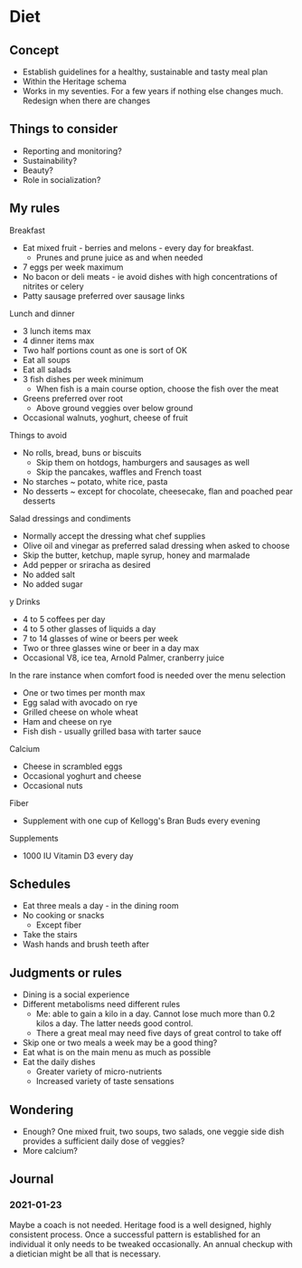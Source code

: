 # Diet

## Concept

* Establish guidelines for a healthy, sustainable and tasty meal plan
* Within the Heritage schema
* Works in my seventies. For a few years if nothing else changes much. Redesign when there are changes


## Things to consider

* Reporting and monitoring?
* Sustainability?
* Beauty?
* Role in socialization?

## My rules

Breakfast

* Eat mixed fruit - berries and melons - every day for breakfast.
	* Prunes and prune juice as and when needed
* 7 eggs per week maximum
* No bacon or deli meats - ie avoid dishes with high concentrations of nitrites or celery
* Patty sausage preferred over sausage links

Lunch and dinner

* 3 lunch items max
* 4 dinner items max
* Two half portions count as one is sort of OK
* Eat all soups
* Eat all salads
* 3 fish dishes per week minimum
	* When fish is a main course option, choose the fish over the meat
* Greens preferred over root
	* Above ground veggies over below ground
* Occasional walnuts, yoghurt, cheese of fruit

Things to avoid

* No rolls, bread, buns or biscuits
	* Skip them on hotdogs, hamburgers and sausages as well
	* Skip the pancakes, waffles and French toast
* No starches ~ potato, white rice, pasta
* No desserts ~ except for chocolate, cheesecake, flan and poached pear desserts


Salad dressings and condiments

* Normally accept the dressing what chef supplies
* Olive oil and vinegar as preferred salad dressing when asked to choose
* Skip the butter, ketchup, maple syrup, honey and marmalade
* Add pepper or sriracha as desired
* No added salt
* No added sugar

y
Drinks
* 4 to 5 coffees per day
* 4 to 5 other glasses of liquids a day
* 7 to 14 glasses of wine or beers per week
* Two or three glasses wine or beer in a day max
* Occasional V8, ice tea, Arnold Palmer, cranberry juice

In the rare instance when comfort food is needed over the menu selection

* One or two times per month max
* Egg salad with avocado on rye
* Grilled cheese on whole wheat
* Ham and cheese on rye
* Fish dish - usually grilled basa with tarter sauce

Calcium

* Cheese in scrambled eggs
* Occasional yoghurt and cheese
* Occasional nuts

Fiber

* Supplement with one cup of Kellogg's Bran Buds every evening

Supplements

* 1000 IU Vitamin D3 every day

## Schedules

* Eat three meals a day - in the dining room
* No cooking or snacks
	* Except fiber
* Take the stairs
* Wash hands and brush teeth after


## Judgments or rules

* Dining is a social experience
* Different metabolisms need different rules
	* Me: able to gain a kilo in a day. Cannot lose much more than 0.2 kilos a day. The latter needs good control.
	* There a great meal may need five days of great control to take off
* Skip one or two meals a week may be a good thing?
* Eat what is on the main menu as much as possible
* Eat the daily dishes
	* Greater variety of micro-nutrients
	* Increased variety of taste sensations

## Wondering

* Enough? One mixed fruit, two soups, two salads, one veggie side dish provides a sufficient daily dose of veggies?
* More calcium?


## Journal

### 2021-01-23

Maybe a coach is not needed. Heritage food is a well designed, highly consistent process. Once a successful pattern is established for an individual it only needs to be tweaked occasionally. An annual checkup with a dietician might be all that is necessary.
